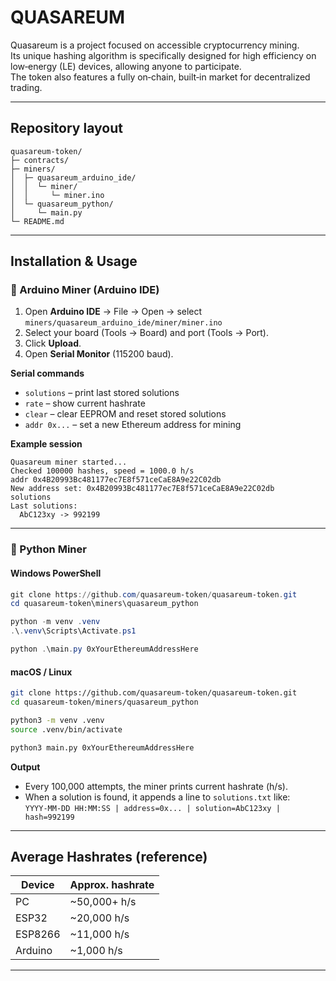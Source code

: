 # QUASAREUM

Quasareum is a project focused on accessible cryptocurrency mining.  
Its unique hashing algorithm is specifically designed for high efficiency on low‑energy (LE) devices, allowing anyone to participate.  
The token also features a fully on‑chain, built‑in market for decentralized trading.

---

## Repository layout

```
quasareum-token/
├─ contracts/
├─ miners/
│  ├─ quasareum_arduino_ide/
│  │  └─ miner/
│  │     └─ miner.ino
│  └─ quasareum_python/
│     └─ main.py
└─ README.md
```

---

## Installation & Usage

### 🔹 Arduino Miner (Arduino IDE)

1. Open **Arduino IDE** → File → Open → select  
   `miners/quasareum_arduino_ide/miner/miner.ino`
2. Select your board (Tools → Board) and port (Tools → Port).
3. Click **Upload**.
4. Open **Serial Monitor** (115200 baud).

**Serial commands**
- `solutions` – print last stored solutions
- `rate` – show current hashrate
- `clear` – clear EEPROM and reset stored solutions
- `addr 0x...` – set a new Ethereum address for mining

**Example session**
```
Quasareum miner started...
Checked 100000 hashes, speed = 1000.0 h/s
addr 0x4B20993Bc481177ec7E8f571ceCaE8A9e22C02db
New address set: 0x4B20993Bc481177ec7E8f571ceCaE8A9e22C02db
solutions
Last solutions:
  AbC123xy -> 992199
```

---

### 🔹 Python Miner

#### Windows PowerShell

```powershell
git clone https://github.com/quasareum-token/quasareum-token.git
cd quasareum-token\miners\quasareum_python

python -m venv .venv
.\.venv\Scripts\Activate.ps1

python .\main.py 0xYourEthereumAddressHere
```

#### macOS / Linux

```bash
git clone https://github.com/quasareum-token/quasareum-token.git
cd quasareum-token/miners/quasareum_python

python3 -m venv .venv
source .venv/bin/activate

python3 main.py 0xYourEthereumAddressHere
```

**Output**
- Every 100,000 attempts, the miner prints current hashrate (h/s).
- When a solution is found, it appends a line to `solutions.txt` like:  
  `YYYY-MM-DD HH:MM:SS | address=0x... | solution=AbC123xy | hash=992199`

---

## Average Hashrates (reference)

| Device  | Approx. hashrate |
|--------|-------------------|
| PC     | ~50,000+ h/s      |
| ESP32  | ~20,000 h/s       |
| ESP8266| ~11,000 h/s       |
| Arduino| ~1,000 h/s        |

---
